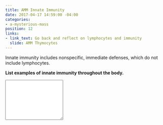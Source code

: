 ```yaml
---
title: AMM Innate Immunity
date: 2017-04-17 14:59:00 -04:00
categories:
- a-mysterious-mass
position: 12
links:
- link_text: Go back and reflect on lymphocytes and immunity
  slide: AMM Thymocytes
---
```


Innate immunity includes nonspecific, immediate defenses, which do not include lymphocytes.

**List examples of innate immunity throughout the body.**

<div class="form-group"><textarea class="form-control" rows="8"></textarea></div>
